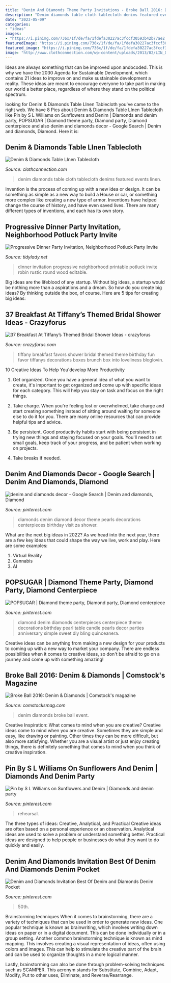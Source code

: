 ```yaml
---
title: "Denim And Diamonds Theme Party Invitations - Broke Ball 2016: Denim &amp; Diamonds"
description: "Denim diamonds table cloth tablecloth denims featured events linen"
date: "2023-05-09"
categories:
- "ideas"
images:
- "https://i.pinimg.com/736x/1f/de/fa/1fdefa30227ac3fccf30593b42b77ae2.jpg"
featuredImage: "https://i.pinimg.com/736x/1f/de/fa/1fdefa30227ac3fccf30593b42b77ae2.jpg"
featured_image: "https://i.pinimg.com/736x/1f/de/fa/1fdefa30227ac3fccf30593b42b77ae2.jpg"
image: "http://www.clothconnection.com/wp-content/uploads/2013/02/LIN_D_DenimDiamonds_x.jpg"
---
```



Ideas are always something that can be improved upon andocoded. This is why we have the 2030 Agenda for Sustainable Development, which contains 21 ideas to improve on and make sustainable development a reality. These ideas are meant to encourage everyone to take part in making our world a better place, regardless of where they stand on the political spectrum.

	

		
looking for Denim &amp; Diamonds Table LInen Tablecloth you've came to the right web. We have 8 Pics about Denim &amp; Diamonds Table LInen Tablecloth like Pin by S L Williams on Sunflowers and Denim | Diamonds and denim party, POPSUGAR | Diamond theme party, Diamond party, Diamond centerpiece and also denim and diamonds decor - Google Search | Denim and diamonds, Diamond. Here it is:
		
    
## Denim &amp; Diamonds Table LInen Tablecloth

<img loading=lazy src="http://www.clothconnection.com/wp-content/uploads/2013/02/LIN_D_DenimDiamonds_x.jpg" onerror="this.onerror=null;this.src='https://tse3.mm.bing.net/th?id=OIP.dtaQeNAqiPwX7ftnOwTWKwHaHa&amp;pid=15.1';" alt="Denim &amp; Diamonds Table LInen Tablecloth">

_Source: clothconnection.com_

>denim diamonds table cloth tablecloth denims featured events linen. 

	

Invention is the process of coming up with a new idea or design. It can be something as simple as a new way to build a House or car, or something more complex like creating a new type of armor. Inventions have helped change the course of history, and have even saved lives. There are many different types of inventions, and each has its own story.

    
## Progressive Dinner Party Invitation, Neighborhood Potluck Party Invite

<img loading=lazy src="http://cdn.shopify.com/s/files/1/0010/9599/1332/products/il_fullxfull.1766453639_fqlp_1200x1200.jpg?v=1573998689" onerror="this.onerror=null;this.src='https://tse4.mm.bing.net/th?id=OIP.g1VScvBav7m7HGdtZPQQDAHaHa&amp;pid=15.1';" alt="Progressive Dinner Party Invitation, Neighborhood Potluck Party Invite">

_Source: tidylady.net_

>dinner invitation progressive neighborhood printable potluck invite robin rustic round wood editable. 

	

Big ideas are the lifeblood of any startup. Without big ideas, a startup would be nothing more than a aspirations and a dream. So how do you create big ideas? By thinking outside the box, of course. Here are 5 tips for creating big ideas: 

    
## 37 Breakfast At Tiffany’s Themed Bridal Shower Ideas - Crazyforus

<img loading=lazy src="https://i.weddingomania.com/2016/04/bridal-shower-favors-packed-into-tiffany-blue-boxes-and-with-white-ribbons-will-be-a-nice-idea-for-such-a-themed-party.jpg" onerror="this.onerror=null;this.src='https://tse3.mm.bing.net/th?id=OIP.S7tE7PWLYUQ84xHW_rlScQHaLC&amp;pid=15.1';" alt="37 Breakfast At Tiffany’s Themed Bridal Shower Ideas - crazyforus">

_Source: crazyforus.com_

>tiffany breakfast favors shower bridal themed theme birthday fun favor tiffanys decorations boxes brunch box into loveliness bloglovin. 

	

10 Creative Ideas To Help You'develop More Productivity
1. Get organized. Once you have a general idea of what you want to create, it's important to get organized and come up with specific ideas for each category. This will help you stay on task and focus on the right things.
2. Take charge. When you're feeling lost or overwhelmed, take charge and start creating something instead of sitting around waiting for someone else to do it for you. There are many online resources that can provide helpful tips and advice.

3. Be persistent. Good productivity habits start with being persistent in trying new things and staying focused on your goals. You'll need to set small goals, keep track of your progress, and be patient when working on projects.

4. Take breaks if needed.

    
## Denim And Diamonds Decor - Google Search | Denim And Diamonds, Diamond

<img loading=lazy src="https://i.pinimg.com/736x/00/f2/09/00f209c0e974886702a0e06048470aac--denim-and-diamonds-ball-decorations.jpg" onerror="this.onerror=null;this.src='https://tse3.mm.bing.net/th?id=OIP.SRYD2Mlhp28ZONNvIcejxwHaJ4&amp;pid=15.1';" alt="denim and diamonds decor - Google Search | Denim and diamonds, Diamond">

_Source: pinterest.com_

>diamonds denim diamond decor theme pearls decorations centerpieces birthday visit za shower. 

	

What are the next big ideas in 2022?
As we head into the next year, there are a few key ideas that could shape the way we live, work and play. Here are some examples: 
1. Virtual Reality 
2. Cannabis 
3. AI 

    
## POPSUGAR | Diamond Theme Party, Diamond Party, Diamond Centerpiece

<img loading=lazy src="https://i.pinimg.com/736x/06/b8/ca/06b8ca665b262b4dc4e21760cc3ddb9d--diamond-decorations-diamond-centerpieces.jpg" onerror="this.onerror=null;this.src='https://tse3.mm.bing.net/th?id=OIP.XU4jlDZUblfMfE6aCRFmOAHaK8&amp;pid=15.1';" alt="POPSUGAR | Diamond theme party, Diamond party, Diamond centerpiece">

_Source: pinterest.com_

>diamond denim diamonds centerpieces centerpiece theme decorations birthday pearl table candle pearls decor parties anniversary simple sweet diy bling quinceanera. 

	

Creative ideas can be anything from making a new design for your products to coming up with a new way to market your company. There are endless possibilities when it comes to creative ideas, so don't be afraid to go on a journey and come up with something amazing!

    
## Broke Ball 2016: Denim &amp; Diamonds | Comstock&#039;s Magazine

<img loading=lazy src="https://www.comstocksmag.com/sites/main/files/imagecache/carousel/main-images/shutterstock_113319688.jpg" onerror="this.onerror=null;this.src='https://tse1.mm.bing.net/th?id=OIP.SJr86fZYvwyq6eZ5fM4R4AHaD7&amp;pid=15.1';" alt="Broke Ball 2016: Denim &amp; Diamonds | Comstock&#039;s magazine">

_Source: comstocksmag.com_

>denim diamonds broke ball event. 

	

Creative Inspiration: What comes to mind when you are creative?
Creative ideas come to mind when you are creative. Sometimes they are simple and easy, like drawing or painting. Other times they can be more difficult, but also more satisfying. Whether you are a visual artist or just enjoy creating things, there is definitely something that comes to mind when you think of creative inspiration.

    
## Pin By S L Williams On Sunflowers And Denim | Diamonds And Denim Party

<img loading=lazy src="https://i.pinimg.com/originals/8d/a6/e9/8da6e9859c61f12a23aeee071f024c36.jpg" onerror="this.onerror=null;this.src='https://tse4.mm.bing.net/th?id=OIP.DGR-NDz8BSf5Tr2ocqqEJwHaNK&amp;pid=15.1';" alt="Pin by S L Williams on Sunflowers and Denim | Diamonds and denim party">

_Source: pinterest.com_

>rehearsal. 

	

The three types of ideas: Creative, Analytical, and Practical
Creative ideas are often based on a personal experience or an observation. Analytical ideas are used to solve a problem or understand something better. Practical ideas are designed to help people or businesses do what they want to do quickly and easily.

    
## Denim And Diamonds Invitation Best Of Denim And Diamonds Denim Pocket

<img loading=lazy src="https://i.pinimg.com/736x/1f/de/fa/1fdefa30227ac3fccf30593b42b77ae2.jpg" onerror="this.onerror=null;this.src='https://tse1.mm.bing.net/th?id=OIP.XJXgA9PjkNgYIH-PMuKEzAHaEj&amp;pid=15.1';" alt="Denim and Diamonds Invitation Best Of Denim and Diamonds Denim Pocket">

_Source: pinterest.com_

>50th. 

	

Brainstorming techniques
When it comes to brainstorming, there are a variety of techniques that can be used in order to generate new ideas. One popular technique is known as brainwriting, which involves writing down ideas on paper or in a digital document. This can be done individually or in a group setting.
Another common brainstorming technique is known as mind mapping. This involves creating a visual representation of ideas, often using colors and images. This can help to stimulate the creative part of the brain and can be used to organize thoughts in a more logical manner.

Lastly, brainstorming can also be done through problem-solving techniques such as SCAMPER. This acronym stands for Substitute, Combine, Adapt, Modify, Put to other uses, Eliminate, and Reverse/Rearrange.

